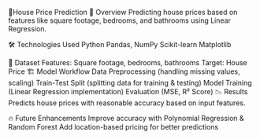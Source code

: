 🏡House Price Prediction
📌 Overview
Predicting house prices based on features like square footage, bedrooms, and bathrooms using Linear Regression.

🛠️ Technologies Used
Python 
Pandas, NumPy 
Scikit-learn 
Matplotlib 

📂 Dataset
Features: Square footage, bedrooms, bathrooms
Target: House Price
🏗️ Model Workflow
Data Preprocessing (handling missing values, scaling)
Train-Test Split (splitting data for training & testing)
Model Training (Linear Regression implementation)
Evaluation (MSE, R² Score)
📉 Results
Predicts house prices with reasonable accuracy based on input features.

🔥 Future Enhancements
Improve accuracy with Polynomial Regression & Random Forest
Add location-based pricing for better predictions
